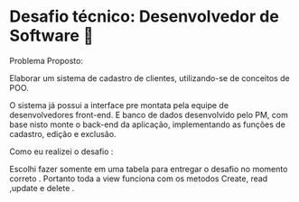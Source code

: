
# Desafio técnico: Desenvolvedor de Software 🚀



Problema Proposto: 

Elaborar um sistema de cadastro de clientes, utilizando-se de conceitos de POO.

O sistema já possui a interface pre montata pela equipe de desenvolvedores front-end.
E banco de dados desenvolvido pelo PM, com base nisto monte o back-end da aplicação, implementando as funções de cadastro, edição e exclusão.

Como eu realizei o desafio :

Escolhi fazer somente em uma tabela para entregar o desafio no momento correto .
Portanto toda a view funciona com os metodos Create, read ,update e delete .
